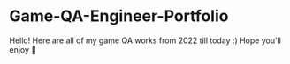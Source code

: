 # Game-QA-Engineer-Portfolio
Hello! Here are all of my game QA works from 2022 till today :) 
Hope you'll enjoy :sunflower:
